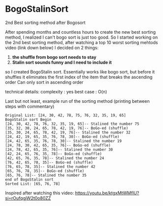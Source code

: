 # BogoStalinSort
2nd Best sorting method after Bogosort

After spending months and countless hours to create the new best sorting method, I realized I can't bogo sort is just too good.
So I started working on the 2nd best sorting method, after watching a top 10 worst sorting mehtods video (link down below)
I decided on 2 things:
1) **the shuffle from bogo sort needs to stay**
2) **Stalin sort sounds funny and I need to include it**

so I created BogoStalin sort.
Essentially works like bogo sort, but before it shuffles it eliminates the first index of the item that breaks the ascending order
Can only sort in ascending order

technical details:
complexity : yes
best case : O(n)


Last but not least, example run of the sorting method (printing between steps with commentary)
```
Original List: [24, 30, 42, 78, 75, 76, 32, 35, 19, 65]
BogoStalin sort Begin
[24, 30, 42, 78, 76, 32, 35, 19, 65]-- Stalined the number 75
[35, 32, 30, 24, 65, 78, 42, 19, 76]-- BoGo-ed (shuffle)
[35, 30, 24, 65, 78, 42, 19, 76]-- Stalined the number 32
[24, 42, 19, 65, 35, 76, 78, 30]-- BoGo-ed (shuffle)
[24, 42, 65, 35, 76, 78, 30]-- Stalined the number 19
[24, 78, 30, 42, 65, 35, 76]-- BoGo-ed (shuffle)
[24, 78, 42, 65, 35, 76]-- Stalined the number 30
[42, 24, 65, 76, 35, 78]-- BoGo-ed (shuffle)
[42, 65, 76, 35, 78]-- Stalined the number 24
[76, 42, 65, 78, 35]-- BoGo-ed (shuffle)
[76, 65, 78, 35]-- Stalined the number 42
[65, 76, 78, 35]-- BoGo-ed (shuffle)        
[65, 76, 78]-- Stalined the number 35
end of BogoStalin sort
Sorted List: [65, 76, 78]
```

Inspired after watching this video: https://youtu.be/ktgxMtWMflU?si=rOufqgjW2t0o80ZZ
